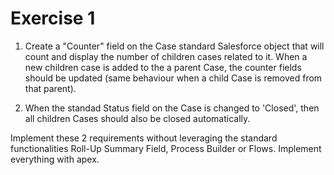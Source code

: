 Exercise 1
==========

1. Create a "Counter" field on the Case standard Salesforce object that will count and display the number of children cases related to it. 
When a new children case is added to the a parent Case, the counter fields should be updated (same behaviour when a child Case is removed from that parent).

1. When the standad Status field on the Case is changed to 'Closed', then all children Cases should also be closed automatically.

Implement these 2 requirements without leveraging the standard functionalities Roll-Up Summary Field, Process Builder or Flows. Implement everything with apex.
